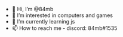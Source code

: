 - 👋 Hi, I’m @84mb
- 👀 I’m interested in computers and games
- 🌱 I’m currently learning js
- 📫 How to reach me - discord: 84mb#1535

<!---
84mb/84mb is a ✨ special ✨ repository because its `README.md` (this file) appears on your GitHub profile.
You can click the Preview link to take a look at your changes.
--->
